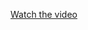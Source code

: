 [Watch the video](https://drive.google.com/file/d/1ej1OvEhVAouajYonY4SYtgGJHIGrb2ll/view?usp=drive_link)
